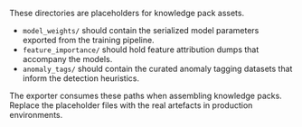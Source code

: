 These directories are placeholders for knowledge pack assets.

- `model_weights/` should contain the serialized model parameters exported from the
  training pipeline.
- `feature_importance/` should hold feature attribution dumps that accompany the
  models.
- `anomaly_tags/` should contain the curated anomaly tagging datasets that inform
  the detection heuristics.

The exporter consumes these paths when assembling knowledge packs.  Replace the
placeholder files with the real artefacts in production environments.
